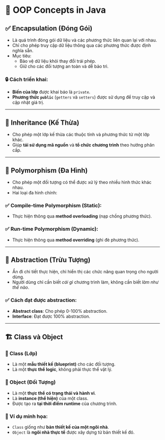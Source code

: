 # 🧠 OOP Concepts in Java

## ✅ Encapsulation (Đóng Gói)

- Là quá trình đóng gói dữ liệu và các phương thức liên quan lại với nhau.
- Chỉ cho phép truy cập dữ liệu thông qua các phương thức được định nghĩa sẵn.
- Mục tiêu:
  - Bảo vệ dữ liệu khỏi thay đổi trái phép.
  - Giữ cho các đối tượng an toàn và dễ bảo trì.

### 🔒 Cách triển khai:

- **Biến của lớp** được khai báo là `private`.
- **Phương thức `public`** (`getters` và `setters`) được sử dụng để truy cập và cập nhật giá trị.

---

## 🧬 Inheritance (Kế Thừa)

- Cho phép một lớp kế thừa các thuộc tính và phương thức từ một lớp khác.
- Giúp **tái sử dụng mã nguồn** và **tổ chức chương trình** theo hướng phân cấp.

---

## 🔁 Polymorphism (Đa Hình)

- Cho phép một đối tượng có thể được xử lý theo nhiều hình thức khác nhau.
- Hai loại đa hình chính:

### ✅ Compile-time Polymorphism (Static):

- Thực hiện thông qua **method overloading** (nạp chồng phương thức).

### ✅ Run-time Polymorphism (Dynamic):

- Thực hiện thông qua **method overriding** (ghi đè phương thức).

---

## 🧩 Abstraction (Trừu Tượng)

- Ẩn đi chi tiết thực hiện, chỉ hiển thị các chức năng quan trọng cho người dùng.
- Người dùng chỉ cần biết _cái gì_ chương trình làm, không cần biết _làm như thế nào_.

### ✅ Cách đạt được abstraction:

- **Abstract class**: Cho phép 0-100% abstraction.
- **Interface**: Đạt được 100% abstraction.

---

## 🏗️ Class và Object

### 🔸 Class (Lớp)

- Là một **mẫu thiết kế (blueprint)** cho các đối tượng.
- Là một **thực thể logic**, không phải thực thể vật lý.

### 🔸 Object (Đối Tượng)

- Là một **thực thể có trạng thái và hành vi**.
- Là **instance (thể hiện)** của một class.
- Được tạo ra **tại thời điểm runtime** của chương trình.

### 🏡 Ví dụ minh họa:

- `Class` giống như **bản thiết kế của một ngôi nhà**.
- `Object` là **ngôi nhà thực tế** được xây dựng từ bản thiết kế đó.
